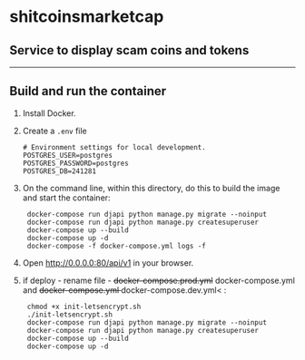 # shitcoinsmarketcap
## Service to display scam coins and tokens
***
## Build and run the container

1. Install Docker.

2. Create a `.env` file 

    ```
    # Environment settings for local development.
   POSTGRES_USER=postgres
   POSTGRES_PASSWORD=postgres
   POSTGRES_DB=241281
    ```


3. On the command line, within this directory, do this to build the image and
   start the container:

        docker-compose run djapi python manage.py migrate --noinput
        docker-compose run djapi python manage.py createsuperuser
        docker-compose up --build
        docker-compose up -d
        docker-compose -f docker-compose.yml logs -f


4. Open http://0.0.0.0:80/api/v1 in your browser.

5. if deploy - rename file  -  <strike>docker-compose.prod.yml</strike> docker-compose.yml and <strike>docker-compose.yml </strike> docker-compose.dev.yml< :

        
        chmod +x init-letsencrypt.sh
        ./init-letsencrypt.sh
        docker-compose run djapi python manage.py migrate --noinput
        docker-compose run djapi python manage.py createsuperuser
        docker-compose up --build
        docker-compose up -d
    
